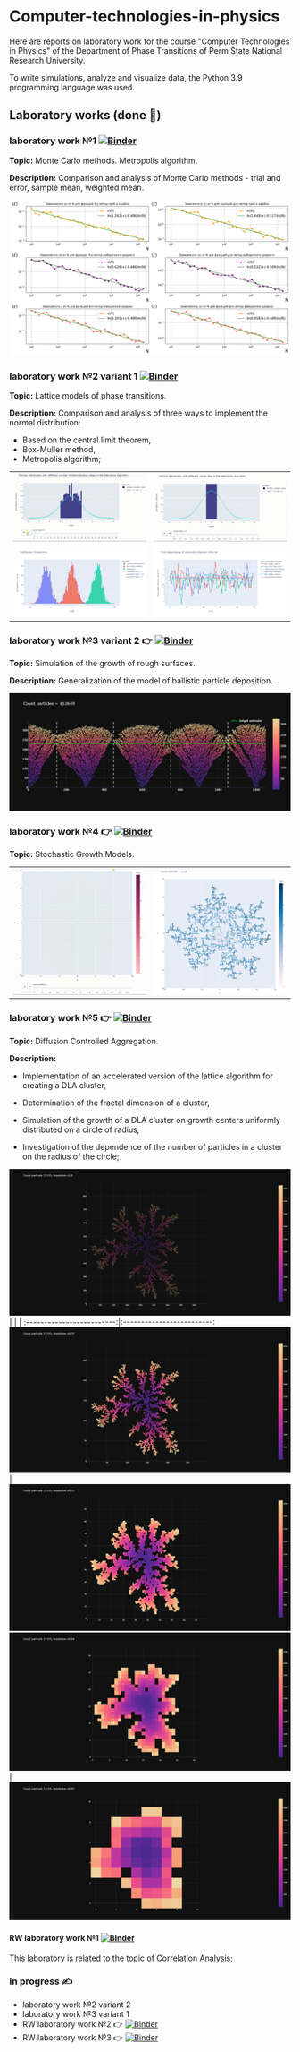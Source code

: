 # Computer-technologies-in-physics

Here are reports on laboratory work for the course "Computer Technologies in Physics" of the Department of Phase Transitions of Perm State National Research University.

To write simulations, analyze and visualize data, the Python 3.9 programming language was used.


## Laboratory works (done :blue_book:)

### laboratory work №1 [![Binder](https://mybinder.org/badge_logo.svg)](https://mybinder.org/v2/gh/AlexeyMakurin/Computer-technologies-in-physics/main?labpath=laboratory_work_1.ipynb) 

**Topic:** Monte Carlo methods. Metropolis algorithm.

**Description:** Comparison and analysis of Monte Carlo methods - trial and error, sample mean, weighted mean.

![](images/lab1.png)




### laboratory work №2 variant 1  [![Binder](https://mybinder.org/badge_logo.svg)](https://mybinder.org/v2/gh/AlexeyMakurin/Computer-technologies-in-physics/main?labpath=laboratory_work_2_variant1.ipynb)

**Topic:** Lattice models of phase transitions.

**Description:** Comparison and analysis of three ways to implement the normal distribution:
- Based on the central limit theorem,
- Box-Muller method,
- Metropolis algorithm;

|                          |                          |
:-------------------------:|:-------------------------:
![](images/lab2_1.gif)    |  ![](images/lab2_2.gif)   
![](images/lab2.png)    |  ![](images/lab2_3.png)   



### laboratory work №3 variant 2 :point_right: [![Binder](https://mybinder.org/badge_logo.svg)](https://mybinder.org/v2/gh/AlexeyMakurin/Computer-technologies-in-physics/main?labpath=laboratory_work_3_variant2.ipynb)

**Topic:** Simulation of the growth of rough surfaces.

**Description:** Generalization of the model of ballistic particle deposition.

![](images/lab3.png) 




### laboratory work №4 :point_right: [![Binder](https://mybinder.org/badge_logo.svg)](https://mybinder.org/v2/gh/AlexeyMakurin/Computer-technologies-in-physics/main?labpath=laboratory_work_4.ipynb)

**Topic:** Stochastic Growth Models.

|                          |                          |
:-------------------------:|:-------------------------:
![](images/lab4.gif)    |  ![](images/lab4_1.png)  
  




### laboratory work №5 :point_right: [![Binder](https://mybinder.org/badge_logo.svg)](https://mybinder.org/v2/gh/AlexeyMakurin/Computer-technologies-in-physics/main?labpath=laboratory_work_5.ipynb)

**Topic:** Diffusion Controlled Aggregation.

**Description:**  
- Implementation of an accelerated version of the lattice algorithm for creating a DLA cluster,

- Determination of the fractal dimension of a cluster,

- Simulation of the growth of a DLA cluster on growth centers uniformly distributed on a circle of radius,

- Investigation of the dependence of the number of particles in a cluster on the radius of the circle;

![](images/res1.png) 
|                          |                          |
:-------------------------:|:-------------------------:
![](images/res033.png)     |  ![](images/res011.png) 
![](images/res004.png)     |  ![](images/res001.png) 

#### RW laboratory work №1 [![Binder](https://mybinder.org/badge_logo.svg)](https://mybinder.org/v2/gh/AlexeyMakurin/Computer-technologies-in-physics/main?labpath=RW_laboratory_work_1.ipynb) 

This laboratory is related to the topic of Correlation Analysis;


### in progress :writing_hand:
- laboratory work №2 variant 2
- laboratory work №3 variant 1
- RW laboratory work №2 :point_right: [![Binder](https://mybinder.org/badge_logo.svg)](https://mybinder.org/v2/gh/AlexeyMakurin/Computer-technologies-in-physics/main?labpath=RW_laboratory_work_2.ipynb)
- RW laboratory work №3 :point_right: [![Binder](https://mybinder.org/badge_logo.svg)](https://mybinder.org/v2/gh/AlexeyMakurin/Computer-technologies-in-physics/main?labpath=RW_laboratory_work_3.ipynb)
